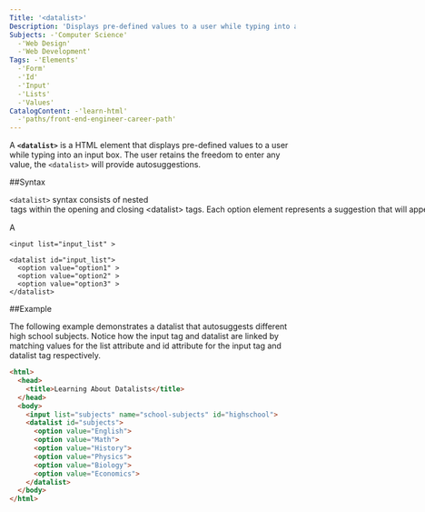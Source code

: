 ```yaml
---
Title: '<datalist>'
Description: 'Displays pre-defined values to a user while typing into an input box.'
Subjects: -'Computer Science'
  -'Web Design'
  -'Web Development'
Tags: -'Elements'
  -'Form'
  -'Id'
  -'Input'
  -'Lists'
  -'Values'
CatalogContent: -'learn-html'
  -'paths/front-end-engineer-career-path'
---
```


A **`<datalist>`** is a HTML element that displays pre-defined values to a user while typing into an input box. The user retains the freedom to enter any value, the `<datalist>` will provide autosuggestions.

##Syntax

`<datalist>` syntax consists of nested <option> tags within the opening and closing `<datalist>` tags. Each option element represents a suggestion that will appear on a drop-down list when a user types in a input box.

A <datalist> is linked to a an <input> element by matching the list attribute of the <input> element with the id attribute of the <datalist> like the following:

```pseudo
<input list="input_list" >

<datalist id="input_list">
  <option value="option1" >
  <option value="option2" >
  <option value="option3" >
</datalist>
```

##Example

The following example demonstrates a datalist that autosuggests different high school subjects. Notice how the input tag and datalist are linked by matching values for the list attribute and id attribute for the input tag and datalist tag respectively.

```HTML
<html>
  <head>
    <title>Learning About Datalists</title>
  </head>
  <body>
    <input list="subjects" name="school-subjects" id="highschool">
    <datalist id="subjects">
      <option value="English">
      <option value="Math">
      <option value="History">
      <option value="Physics">
      <option value="Biology">
      <option value="Economics">
    </datalist>
  </body>
</html>
```
